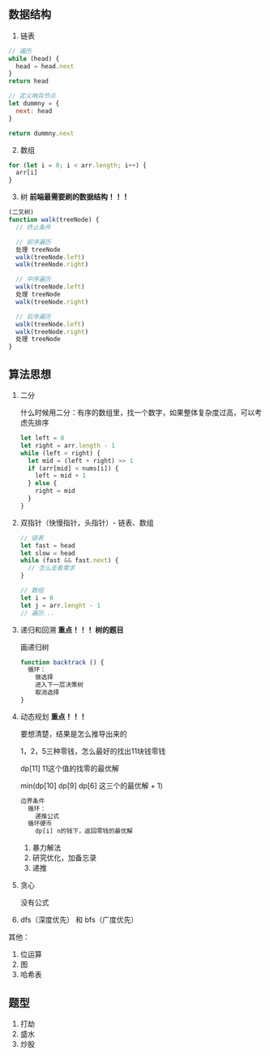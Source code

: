 ## 数据结构

1. 链表
```js
// 遍历
while (head) {
  head = head.next
}
return head

// 定义哨兵节点
let dummny = {
  next: head
}

return dummny.next
```
2. 数组
```js
for (let i = 0; i < arr.length; i++) {
  arr[i]
}
```
3. 树 **前端最需要刷的数据结构！！！**

```js
(二叉树)
function walk(treeNode) {
  // 终止条件

  // 前序遍历
  处理 treeNode 
  walk(treeNode.left)
  walk(treeNode.right)

  // 中序遍历
  walk(treeNode.left)
  处理 treeNode
  walk(treeNode.right)

  // 后序遍历
  walk(treeNode.left)
  walk(treeNode.right)
  处理 treeNode
}

```

## 算法思想

1. 二分
  
    什么时候用二分：有序的数组里，找一个数字，如果整体复杂度过高，可以考虑先排序

    ```js
    let left = 0
    let right = arr.length - 1
    while (left < right) {
      let mid = (left + right) >> 1
      if (arr[mid] < nums[i]) {
        left = mid + 1
      } else {
        right = mid
      }
    }
    ```
2. 双指针（快慢指针，头指针）- 链表、数组
    ```js
    // 链表
    let fast = head
    let slow = head
    while (fast && fast.next) {
      // 怎么走看需求
    }

    // 数组
    let i = 0
    let j = arr.lenght - 1
    // 遍历...
    ```
3. 递归和回溯 **重点！！！ 树的题目**
    
    画递归树
    ```js
    function backtrack () {
      循环：
        做选择
        进入下一层决策树
        取消选择
    }
    ```
4. 动态规划 **重点！！！**

    要想清楚，结果是怎么推导出来的

    1，2，5三种零钱，怎么最好的找出11块钱零钱
    
    dp[11]  11这个值的找零的最优解

    min(dp[10] dp[9] dp[6] 这三个的最优解 + 1)

    ```js
    边界条件
      循环：
        递推公式
      循环硬币
        dp[i] n的钱下，返回零钱的最优解
    ```
    1. 暴力解法
    2. 研究优化，加备忘录
    3. 递推
5. 贪心
    
    没有公式
6. dfs（深度优先） 和 bfs（广度优先）

其他：
1. 位运算
2. 图
3. 哈希表

## 题型

1. 打劫
2. 盛水
3. 炒股


